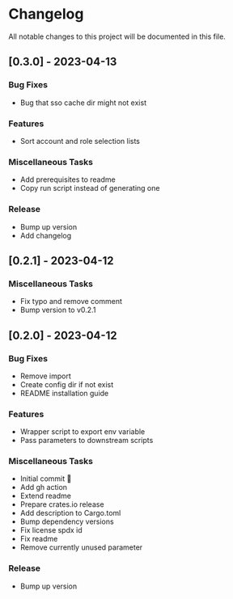 # Changelog

All notable changes to this project will be documented in this file.

## [0.3.0] - 2023-04-13

### Bug Fixes

- Bug that sso cache dir might not exist

### Features

- Sort account and role selection lists

### Miscellaneous Tasks

- Add prerequisites to readme
- Copy run script instead of generating one

### Release

- Bump up version
- Add changelog

## [0.2.1] - 2023-04-12

### Miscellaneous Tasks

- Fix typo and remove comment
- Bump version to v0.2.1

## [0.2.0] - 2023-04-12

### Bug Fixes

- Remove import
- Create config dir if not exist
- README installation guide

### Features

- Wrapper script to export env variable
- Pass parameters to downstream scripts

### Miscellaneous Tasks

- Initial commit 🚀
- Add gh action
- Extend readme
- Prepare crates.io release
- Add description to Cargo.toml
- Bump dependency versions
- Fix license spdx id
- Fix readme
- Remove currently unused parameter

### Release

- Bump up version

<!-- generated by git-cliff -->
